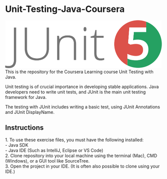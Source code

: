 # Unit-Testing-Java-Coursera
<img src="https://github.com/LusineKarapetyan/Unit-Testing-Java-Coursera/blob/main/junit5-banner.png" />
This is the repository for the Coursera Learning course Unit Testing with Java.


Unit testing is of crucial importance in developing stable applications. 
Java developers need to write unit tests, and JUnit is the main unit testing framework for Java. 

The testing with JUnit includes writing a basic test, using JUnit Annotations and JUnit DisplayName.

<H2>Instructions</H2>
1. To use these exercise files, you must have the following installed:<br>
  - Java SDK <br>
  - Java IDE (Such as IntelliJ, Eclipse or VS Code) <br>
2. Clone repository into your local machine using the terminal (Mac), CMD (Windows), or a GUI tool like SourceTree. <br>
3. Open the project in your IDE. (It is often also possible to clone using your IDE.)
